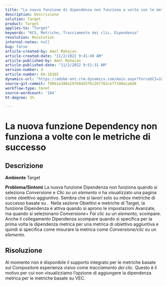 ```yaml
---
title: "La nuova funzione di dipendenza non funziona a volte con le metriche di successo"
description: Descrizione
solution: Target
product: Target
applies-to: "Target"
keywords: "KCS, Metriche, Tracciamento dei clic, Dipendenza"
resolution: Resolution
internal-notes: null
bug: false
article-created-by: Amol Mahajan
article-created-date: "11/2/2022 9:41:49 AM"
article-published-by: Amol Mahajan
article-published-date: "11/2/2022 9:51:31 AM"
version-number: 4
article-number: KA-16165
dynamics-url: "https://adobe-ent.crm.dynamics.com/main.aspx?forceUCI=1&pagetype=entityrecord&etn=knowledgearticle&id=cc51a58e-925a-ed11-9561-6045bd006a22"
source-git-commit: f9861a388a19760dd576c267782cef7198acabd6
workflow-type: tm+mt
source-wordcount: '164'
ht-degree: 3%

---
```


# La nuova funzione Dependency non funziona a volte con le metriche di successo

## Descrizione

<b>Ambiente</b>
Target


<b>Problema/Sintomi</b>
La nuova funzione Dipendenza non funziona quando si seleziona *Conversione* e *Clic su un elemento* o ha visualizzato una pagina come obiettivo aggiuntivo. Sembra che si lavori solo su *mbox* metriche di successo basate su . 
Nella sezione Obiettivi e metriche di Target, la funzione Dipendenza è attiva quando si aprono le impostazioni Avanzate, ma quando si selezionano *Conversione*+ *Fai clic su un elemento,* scompare. Anche il collegamento Dipendenza scompare quando si specifica per la prima volta la dipendenza metrica per una metrica di obiettivo aggiuntiva e quindi si specifica come misurare la metrica come *Conversione/clic su un elemento.*


## Risoluzione


Al momento non è disponibile il supporto integrato per le metriche basate sul Compositore esperienza visivo come *tracciamento dei clic*. Questo è il motivo per cui non visualizziamo l’opzione di aggiungere la dipendenza metrica per le metriche basate su VEC.

